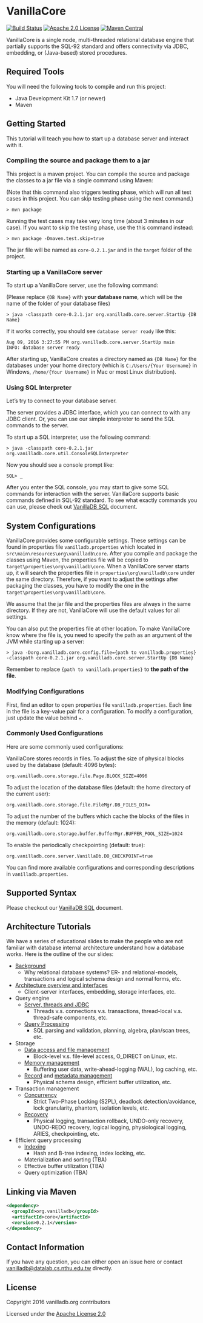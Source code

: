 # VanillaCore

[![Build Status](https://travis-ci.org/vanilladb/vanillacore.svg?branch=master)](https://travis-ci.org/vanilladb/vanillacore)
[![Apache 2.0 License](https://img.shields.io/badge/license-apache%202.0-orange.svg)](https://www.apache.org/licenses/LICENSE-2.0)
[![Maven Central](https://img.shields.io/maven-central/v/org.vanilladb/core.svg)](https://maven-badges.herokuapp.com/maven-central/org.vanilladb/core)

VanillaCore is a single node, multi-threaded relational database engine that partially supports the SQL-92 standard and offers connectivity via JDBC, embedding, or (Java-based) stored procedures.

## Required Tools

You will need the following tools to compile and run this project:

- Java Development Kit 1.7 (or newer)
- Maven

## Getting Started

This tutorial will teach you how to start up a database server and interact with it.

### Compiling the source and package them to a jar

This project is a maven project. You can compile the source and package the classes to a jar file via a single command using Maven:

(Note that this command also triggers testing phase, which will run all test cases in this project. You can skip testing phase using the next command.)

```
> mvn package
```

Running the test cases may take very long time (about 3 minutes in our case). If you want to skip the testing phase, use the this command instead:

```
> mvn package -Dmaven.test.skip=true
```

The jar file will be named as `core-0.2.1.jar` and in the `target` folder of the project.

### Starting up a VanillaCore server

To start up a VanillaCore server, use the following command:

(Please replace `{DB Name}` with **your database name**, which will be the name of the folder of your database files)

```
> java -classpath core-0.2.1.jar org.vanilladb.core.server.StartUp {DB Name}
```

If it works correctly, you should see `database server ready` like this:

```
Aug 09, 2016 3:27:55 PM org.vanilladb.core.server.StartUp main
INFO: database server ready
```

After starting up, VanillaCore creates a directory named as `{DB Name}` for the databases under your home directory (which is `C:/Users/{Your Username}` in Windows, `/home/{Your Username}` in Mac or most Linux distribution).

### Using SQL Interpreter

Let’s try to connect to your database server.

The server provides a JDBC interface, which you can connect to with any JDBC client. Or, you can use our simple interpreter to send the SQL commands to the server.

To start up a SQL interpreter, use the following command:

```
> java -classpath core-0.2.1.jar org.vanilladb.core.util.ConsoleSQLInterpreter
```

Now you should see a console prompt like:

```
SQL> _
```

After you enter the SQL console, you may start to give some SQL commands for interaction with the server. VanillaCore supports basic commands defined in SQL-92 standard. To see what exactly commands you can use, please check out [VanillaDB SQL](doc/vanilladb-sql.md) document.

## System Configurations

VanillaCore provides some configurable settings. These settings can be found in properties file `vanilladb.properties` which located in `src\main\resources\org\vanilladb\core`. After you compile and package the classes using Maven, the properties file will be copied to `target\properties\org\vanilladb\core`. When a VanillaCore server starts up, it will search the properties file in `properties\org\vanilladb\core` under the same directory. Therefore, if you want to adjust the settings after packaging the classes, you have to modify the one in the `target\properties\org\vanilladb\core`.

We assume that the jar file and the properties files are always in the same directory. If they are not, VanillaCore will use the default values for all settings.

You can also put the properties file at other location. To make VanillaCore know where the file is, you need to specify the path as an argument of the JVM while starting up a server:

```
> java -Dorg.vanilladb.core.config.file={path to vanilladb.properties} -classpath core-0.2.1.jar org.vanilladb.core.server.StartUp {DB Name}
```

Remember to replace `{path to vanilladb.properties}` to **the path of the file**.

### Modifying Configurations

First, find an editor to open properties file `vanilladb.properties`. Each line in the file is a key-value pair for a configuration. To modify a configuration, just update the value behind `=`.

### Commonly Used Configurations

Here are some commonly used configurations:

VanillaCore stores records in files. To adjust the size of physical blocks used by the database (default: 4096 bytes):

```
org.vanilladb.core.storage.file.Page.BLOCK_SIZE=4096
```

To adjust the location of the database files (default: the home directory of the current user):

```
org.vanilladb.core.storage.file.FileMgr.DB_FILES_DIR=
```

To adjust the number of the buffers which cache the blocks of the files in the memory (default: 1024):

```
org.vanilladb.core.storage.buffer.BufferMgr.BUFFER_POOL_SIZE=1024
```

To enable the periodically checkpointing (default: true):

```
org.vanilladb.core.server.VanillaDb.DO_CHECKPOINT=true
```

You can find more available configurations and corresponding descriptions in `vanilladb.properties`.

## Supported Syntax

Please checkout our [VanillaDB SQL](doc/vanilladb-sql.md) document.

## Architecture Tutorials

We have a series of educational slides to make the people who are not familiar with database internal architecture understand how a database works. Here is the outline of the our slides:

- [Background](http://www.vanilladb.org/slides/Background.pdf)
	- Why relational database systems? ER- and relational-models, transactions and logical schema design and normal forms, etc.
- [Architecture overview and interfaces](http://www.vanilladb.org/slides/Architecture_and_Interfaces.pdf)
	- Client-server interfaces, embedding, storage interfaces, etc.
- Query engine
	- [Server, threads and JDBC](http://www.vanilladb.org/slides/Server_and_Threads.pdf)
		- Threads v.s. connections v.s. transactions, thread-local v.s. thread-safe components, etc.
	- [Query Processing](http://www.vanilladb.org/slides/Query_Processing.pdf)
		- SQL parsing and validation, planning, algebra, plan/scan trees, etc.
- Storage
	- [Data access and file management](http://www.vanilladb.org/slides/Data_Access_and_File_Management.pdf)
		- Block-level v.s. file-level access, O_DIRECT on Linux, etc.
	- [Memory management](http://www.vanilladb.org/slides/Memory_Management.pdf)
		- Buffering user data, write-ahead-logging (WAL), log caching, etc.
	- [Record](http://www.vanilladb.org/slides/Record_Management.pdf) and [metadata management](http://www.vanilladb.org/slides/Metadata_Management.pdf)
		- Physical schema design, efficient buffer utilization, etc.
- Transaction management
	- [Concurrency](http://www.vanilladb.org/slides/Transaction_Concurrency.pdf)
		- Strict Two-Phase Locking (S2PL), deadlock detection/avoidance, lock granularity, phantom, isolation levels, etc.
	- [Recovery](http://www.vanilladb.org/slides/Transaction_Recovery.pdf)
		- Physical logging, transaction rollback, UNDO-only recovery, UNDO-REDO recovery, logical logging, physiological logging, ARIES, checkpointing, etc.
- Efficient query processing
	- [Indexing](http://www.vanilladb.org/slides/Indexing.pdf)
		- Hash and B-tree indexing, index locking, etc.
	- Materialization and sorting (TBA)
	- Effective buffer utilization (TBA)
	- Query optimization (TBA)

## Linking via Maven

```xml
<dependency>
  <groupId>org.vanilladb</groupId>
  <artifactId>core</artifactId>
  <version>0.2.1</version>
</dependency>
```
	
## Contact Information

If you have any question, you can either open an issue here or contact [vanilladb@datalab.cs.nthu.edu.tw](vanilladb@datalab.cs.nthu.edu.tw) directly.

## License

Copyright 2016 vanilladb.org contributors

Licensed under the [Apache License 2.0](LICENSE)
